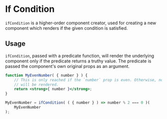 # If Condition

`ifCondition` is a higher-order component creator, used for creating a new component which renders if the given condition is satisfied.

## Usage

`ifCondition`, passed with a predicate function, will render the underlying component only if the predicate returns a truthy value. The predicate is passed the component's own original props as an argument.

```jsx
function MyEvenNumber( { number } ) {
	// This is only reached if the `number` prop is even. Otherwise, nothing
	// will be rendered.
	return <strong>{ number }</strong>;
}

MyEvenNumber = ifCondition( ( { number } ) => number % 2 === 0 )(
	MyEvenNumber
);
```
